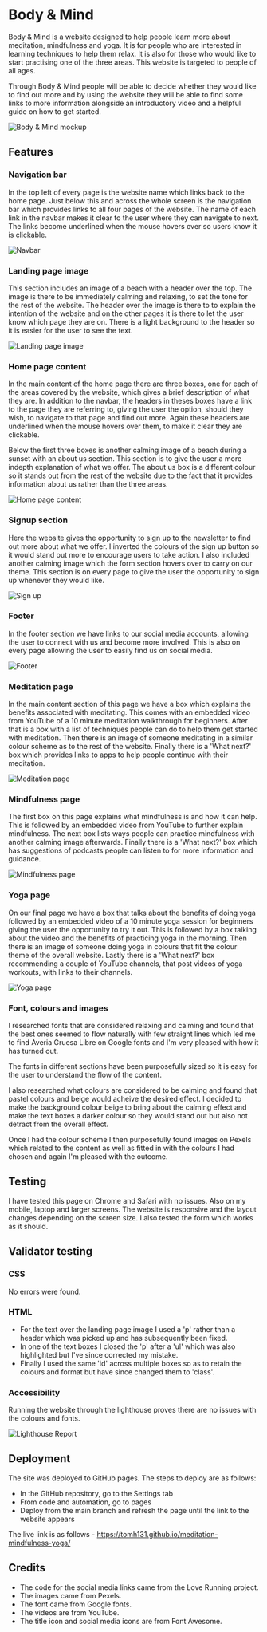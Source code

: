 # Body & Mind
Body & Mind is a website designed to help people learn more about meditation, mindfulness and yoga. It is for people who are interested in learning techniques to help them relax. It is also for those who would like to start practising one of the three areas. This website is targeted to people of all ages.

Through Body & Mind people will  be able to decide whether they would like to find out more and by using the website they will be able to find some links to more information alongside an introductory video and a helpful guide on how to get started.

![Body & Mind mockup](assets/images/body-&-mind-mockup.png)

## Features

### Navigation bar

In the top left of every page is the website name which links back to the home page. Just below this and across the whole screen is the navigation bar which provides links to all four pages of the website. The name of each link in the navbar makes it clear to the user where they can navigate to next. The links become underlined when the mouse hovers over so users know it is clickable.

![Navbar](assets/images/navbar.png)

### Landing page image

This section includes an image of a beach with a header over the top. The image is there to be immediately calming and relaxing, to set the tone for the rest of the website. The header over the image is there to to explain the intention of the website and on the other pages it is there to let the user know which page they are on. There is a light background to the header so it is easier for the user to see the text.

![Landing page image](assets/images/landing-page-image.png)

### Home page content

In the main content of the home page there are three boxes, one for each of the areas covered by the website, which gives a brief description of what they are. In addition to the navbar, the headers in theses boxes have a link to the page they are referring to, giving the user the option, should they wish, to navigate to that page and find out more. Again these headers are underlined when the mouse hovers over them, to make it clear they are clickable. 

Below the first three boxes is another calming image of a beach during a sunset with an about us section. This section is to give the user a more indepth explanation of what we offer. The about us box is a different colour so it stands out from the rest of the website due to the fact that it provides information about us rather than the three areas.

![Home page content](assets/images/homepage-content.png)

### Signup section

Here the website gives the opportunity to sign up to the newsletter to find out more about what we offer. I inverted the colours of the sign up button so it would stand out more to encourage users to take action. I also included another calming image which the form section hovers over to carry on our theme. This section is on every page to give the user the opportunity to sign up whenever they would like. 

![Sign up](assets/images/signup.png)

### Footer

In the footer section we have links to our social media accounts, allowing the user to connect with us and become more involved. This is also on every page allowing the user to easily find us on social media.

![Footer](assets/images/footer.png)

### Meditation page

In the main content section of this page we have a box which explains the benefits associated with meditating. This comes with an embedded video from YouTube of a 10 minute meditation walkthrough for beginners. After that is a box with a list of techniques people can do to help them get started with meditation. Then there is an image of someone meditating in a similar colour scheme as to the rest of the website. Finally there is a 'What next?' box which provides links to apps to help people continue with their meditation.

![Meditation page](assets/images/meditation.png)

### Mindfulness page

The first box on this page explains what mindfulness is and how it can help. This is followed by an embedded video from YouTube to further explain mindfulness. The next box lists ways people can practice mindfulness with another calming image afterwards. Finally there is a 'What next?' box which has suggestions of podcasts people can listen to for more information and guidance.

![Mindfulness page](assets/images/mindfulness-page.png)

### Yoga page

On our final page we have a box that talks about the benefits of doing yoga followed by an embedded video of a 10 minute yoga session for beginners giving the user the opportunity to try it out. This is followed by a box talking about the video and the benefits of practicing yoga in the morning. Then there is an image of someone doing yoga in colours that fit the colour theme of the overall website. Lastly there is a 'What next?' box recommending a couple of YouTube channels, that post videos of yoga workouts, with links to their channels.

![Yoga page](assets/images/yoga-page.png)

### Font, colours and images

I researched fonts that are considered relaxing and calming and found that the best ones seemed to flow naturally with few straight lines which led me to find Averia Gruesa Libre on Google fonts and I'm very pleased with how it has turned out. 

The fonts in different sections have been purposefully sized so it is easy for the user to understand the flow of the content. 

I also researched what colours are considered to be calming and found that pastel colours and beige would acheive the desired effect. I decided to make the background colour beige to bring about the calming effect and make the text boxes a darker colour so they would stand out but also not detract from the overall effect. 

Once I had the colour scheme I then purposefully found images on Pexels which related to the content as well as fitted in with the colours I had chosen and again I'm pleased with the outcome.

## Testing

I have tested this page on Chrome and Safari with no issues. Also on my mobile, laptop and larger screens. The website is responsive and the layout changes depending on the screen size. I also tested the form which works as it should.

## Validator testing

### CSS

No errors were found.

### HTML

 - For the text over the landing page image I used a 'p' rather than a header which was picked up and has subsequently been fixed. 
 - In one of the text boxes I closed the 'p' after a 'ul' which was also highlighted but I've since corrected my mistake. 
 - Finally I used the same 'id' across multiple boxes so as to retain the colours and format but have since changed them to 'class'.

### Accessibility 

Running the website through the lighthouse proves there are no issues with the colours and fonts.

![Lighthouse Report](assets/images/lighthouse-report.png)

## Deployment

The site was deployed to GitHub pages. The steps to deploy are as follows:
 - In the GitHub repository, go to the Settings tab 
 - From code and automation, go to pages
 - Deploy from the main branch and refresh the page until the link to the website appears 

The live link is as follows - https://tomh131.github.io/meditation-mindfulness-yoga/ 

## Credits

 - The code for the social media links came from the Love Running project.
 - The images came from Pexels.
 - The font came from Google fonts.
 - The videos are from YouTube.
 - The title icon and social media icons are from Font Awesome.